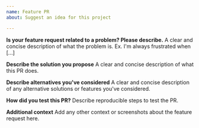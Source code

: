```yaml
---
name: Feature PR
about: Suggest an idea for this project

---
```


**Is your feature request related to a problem? Please describe.**
A clear and concise description of what the problem is. Ex. I'm always frustrated when [...]

**Describe the solution you propose**
A clear and concise description of what this PR does.

**Describe alternatives you've considered**
A clear and concise description of any alternative solutions or features you've considered.

**How did you test this PR?**
Describe reproducible steps to test the PR.

**Additional context**
Add any other context or screenshots about the feature request here.
